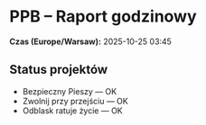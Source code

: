 # PPB – Raport godzinowy
**Czas (Europe/Warsaw):** 2025-10-25 03:45

## Status projektów
- Bezpieczny Pieszy — OK
- Zwolnij przy przejściu — OK
- Odblask ratuje życie — OK

